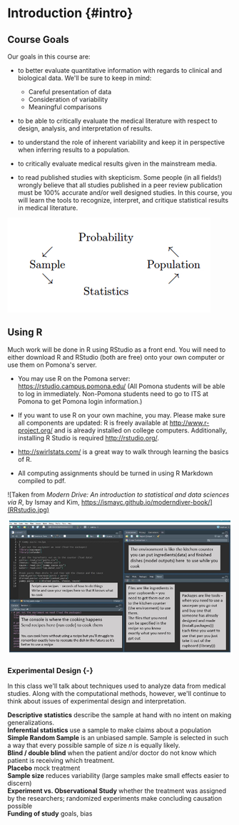 # Introduction {#intro}

## Course Goals

Our goals in this course are: 

* to better evaluate quantitative information with regards to clinical and biological data. We'll be sure to keep in mind:
    * Careful presentation of data  
    * Consideration of variability  
    * Meaningful comparisons  

* to be able to critically evaluate the medical literature with respect to design, analysis, and interpretation of results.  
* to understand the role of inherent variability and keep it in perspective when inferring results to a population.  
* to critically evaluate medical results given in the mainstream media.  
* to read published studies with skepticism.  Some people (in all fields!) wrongly believe that all studies published in a peer review publication must be 100% accurate and/or well designed studies.  In this course, you will learn the tools to recognize, interpret, and critique statistical results in medical literature.  




![Probability vs. Statistics](probstat.jpg)



## Using R

Much work will be done in R using RStudio as a front end.  You will need to either download R and RStudio (both are free) onto your own computer or use them on Pomona's server.  


* You may use R on the Pomona server:  https://rstudio.campus.pomona.edu/  (All Pomona students will be able to log in immediately.  Non-Pomona students need to go to ITS at Pomona to get Pomona login information.)

* If you want to use R on your own machine, you may.  Please make sure all components are updated:
R is freely available at http://www.r-project.org/ and is already installed on college computers. Additionally, installing R Studio is required http://rstudio.org/.


* http://swirlstats.com/ is a great way to walk through learning the basics of R.

* All computing assignments should be turned in using R Markdown compiled to pdf.


![Taken from *Modern Drive: An introduction to statistical and data sciences via R*, by Ismay and Kim, https://ismayc.github.io/moderndiver-book/](RRstudio.jpg)



![Image credit:  Jessica Ward, https://jkrward.github.io/, PhD student at Newcastle University](cookingRstudio.jpg)



### Experimental Design {-}
In this class we'll talk about techniques used to analyze data from medical studies.  Along with the computational methods, however, we'll continue to think about issues of experimental design and interpretation.

**Descriptive statistics** describe the sample at hand with no intent on making generalizations.  
**Inferential statistics** use a sample to make claims about a population  
**Simple Random Sample** is an unbiased sample.  Sample is selected in such a way that every possible sample of size $n$ is equally likely.  
**Blind / double blind** when the patient and/or doctor do not know which patient is receiving which treatment.  
**Placebo** mock treatment  
**Sample size** reduces variability (large samples make small effects easier to discern)  
**Experiment vs. Observational Study** whether the treatment was assigned by the researchers; randomized experiments make concluding causation possible  
**Funding of study** goals, bias  


